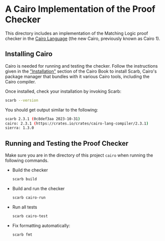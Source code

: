 # A Cairo Implementation of the Proof Checker

This directory includes an implementation of the Matching Logic proof checker in the
[Cairo Language](https://www.cairo-lang.org/) (the new Cairo, previously known as
Cairo 1).

## Installing Cairo

Cairo is needed for running and testing the checker. Follow the instructions given in the
["Installation"](https://book.cairo-lang.org/ch01-01-installation.html) section of
the Cairo Book to install Scarb, Cairo's package manager that bundles with it various
Cairo tools, including the Cairo compiler.

Once installed, check your installation by invoking Scarb:
```bash
scarb --version
```

You should get output similar to the following:
```bash
scarb 2.3.1 (0c8def3aa 2023-10-31)
cairo: 2.3.1 (https://crates.io/crates/cairo-lang-compiler/2.3.1)
sierra: 1.3.0
```

## Running and Testing the Proof Checker

Make sure you are in the directory of this project `cairo` when running the following commands.

* Build the checker
    ```bash
    scarb build
    ```

* Build and run the checker
    ```bash
    scarb cairo-run
    ```

* Run all tests
    ```bash
    scarb cairo-test
    ```

* Fix formatting automatically:
    ```bash
    scarb fmt
    ```

